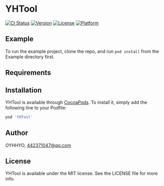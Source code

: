 # YHTool

[![CI Status](https://img.shields.io/travis/OYHHYO/YHTool.svg?style=flat)](https://travis-ci.org/OYHHYO/YHTool)
[![Version](https://img.shields.io/cocoapods/v/YHTool.svg?style=flat)](https://cocoapods.org/pods/YHTool)
[![License](https://img.shields.io/cocoapods/l/YHTool.svg?style=flat)](https://cocoapods.org/pods/YHTool)
[![Platform](https://img.shields.io/cocoapods/p/YHTool.svg?style=flat)](https://cocoapods.org/pods/YHTool)

## Example

To run the example project, clone the repo, and run `pod install` from the Example directory first.

## Requirements

## Installation

YHTool is available through [CocoaPods](https://cocoapods.org). To install
it, simply add the following line to your Podfile:

```ruby
pod 'YHTool'
```

## Author

OYHHYO, 442371047@qq.com

## License

YHTool is available under the MIT license. See the LICENSE file for more info.
